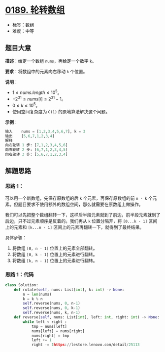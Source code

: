 # [0189. 轮转数组](https://leetcode.cn/problems/rotate-array/)

- 标签：数组
- 难度：中等

## 题目大意

**描述**：给定一个数组 `nums`，再给定一个数字 `k`。

**要求**：将数组中的元素向右移动 `k` 个位置。

**说明**：

- $1 \le nums.length \le 10^5$。
- $-2^{31} \le nums[i] \le 2^{31} - 1$。
- $0 \le k \le 10^5$。
- 使用空间复杂度为 `O(1)` 的原地算法解决这个问题。

**示例**：

```Python
输入    nums = [1,2,3,4,5,6,7], k = 3
输出    [5,6,7,1,2,3,4]
解释
向右轮转 1 步: [7,1,2,3,4,5,6]
向右轮转 2 步: [6,7,1,2,3,4,5]
向右轮转 3 步: [5,6,7,1,2,3,4]
```

## 解题思路

### 思路 1：

可以用一个新数组，先保存原数组的后 `k` 个元素，再保存原数组的前 `n - k` 个元素。但题目要求不使用额外的数组空间，那么就需要在原数组上做操作。

我们可以先把整个数组翻转一下，这样后半段元素就到了前边，前半段元素就到了后边，只不过元素顺序是反着的。我们再从 `k` 位置分隔开，将 `[0...k - 1]` 区间上的元素和 `[k...n - 1]` 区间上的元素再翻转一下，就得到了最终结果。

具体步骤：

1. 将数组 `[0, n - 1]` 位置上的元素全部翻转。
2. 将数组 `[0, k - 1]` 位置上的元素进行翻转。
3. 将数组 `[k, n - 1]` 位置上的元素进行翻转。

### 思路 1：代码

```Python
class Solution:
    def rotate(self, nums: List[int], k: int) -> None:
        n = len(nums)
        k = k % n
        self.reverse(nums, 0, n-1)
        self.reverse(nums, 0, k-1)
        self.reverse(nums, k, n-1)
    def reverse(self, nums: List[int], left: int, right: int) -> None:
        while left < right :
            tmp = nums[left]
            nums[left] = nums[right]
            nums[right] = tmp
            left += 1
            right -= 1https://lestore.lenovo.com/detail/25113
```

